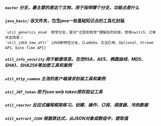 ##### **`master` 分支，最主要的是这个文档，用于指明哪个分支，功能点是什么**

#### `java_basic/` 该文件夹，包含java一些基础知识点的工具化封装
    `util_generics_enum` 枚举分支，是对"泛型和枚举"理解后的封装，常用switch、订单状态场景；
    `util_jdk8_new_attr` jdk8新特性分支。{Lambda、方法引用、Optional、Stream API、Date Time API}

##### `util_info_security` 用于敏感信息。包含RSA、AES、椭圆曲线、MD5、SHA1、SHA256等加密工具和案例

##### `util_http_common` 主流的客户端请求封装工具和案例

##### `util_JWT_token` 用于json web token授权验证工具

##### `util_reactor` 反应式编程框架练习。创建、操作、订阅、调度器、冷热数据

##### `util_extract_JSON` 根据表达式，从JSON对象或数组中，提取值

